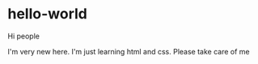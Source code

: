 # hello-world

Hi people 

I'm very new here. I'm just learning html and css.
Please take care of me
